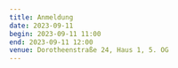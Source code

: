 ```yaml
---
title: Anmeldung
date: 2023-09-11
begin: 2023-09-11 11:00
end: 2023-09-11 12:00
venue: Dorotheenstraße 24, Haus 1, 5. OG
---
```

